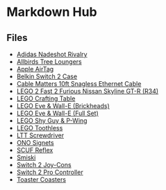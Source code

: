 # Markdown Hub

## Files
- [Adidas Nadeshot Rivalry](Wishlist%20Items/Adidas%20Nadeshot%20Rivalry.md)
- [Allbirds Tree Loungers](https://github.com/Neptune45/wishlistwebsite/blob/main/Wishlist%20Items/Allbirds%20Tree%20Loungers.md)
- [Apple AirTag](https://github.com/Neptune45/wishlistwebsite/blob/main/Wishlist%20Items/Apple%20AirTag.md)
- [Belkin Switch 2 Case](https://github.com/Neptune45/wishlistwebsite/blob/main/Wishlist%20Items/Belkin%20Switch%202%20Case.md)
- [Cable Matters 10ft Snagless Ethernet Cable](https://github.com/Neptune45/wishlistwebsite/blob/main/Wishlist%20Items/Cable%20Matters%2010ft%20Snagless%20Ethernet%20Cable.md)
- [LEGO 2 Fast 2 Furious Nissan Skyline GT-R (R34)](https://github.com/Neptune45/wishlistwebsite/blob/main/Wishlist%20Items/LEGO%202%20Fast%202%20Furious%20Nissan%20Skyline%20GT-R%20(R34).md)
- [LEGO Crafting Table](https://github.com/Neptune45/wishlistwebsite/blob/main/Wishlist%20Items/LEGO%20Crafting%20Table.md)
- [LEGO Eve & Wall-E (Brickheads)](https://github.com/Neptune45/wishlistwebsite/blob/main/Wishlist%20Items/LEGO%20Eve%20%26%20Wall-E%20(Brickheads).md)
- [LEGO Eve & Wall-E (Full Set)](https://github.com/Neptune45/wishlistwebsite/blob/main/Wishlist%20Items/LEGO%20Eve%20%26%20Wall-E%20(Full%20Set).md)
- [LEGO Shy Guy & P-Wing](https://github.com/Neptune45/wishlistwebsite/blob/main/Wishlist%20Items/LEGO%20Shy%20Guy%20%26%20P-Wing.md)
- [LEGO Toothless](https://github.com/Neptune45/wishlistwebsite/blob/main/Wishlist%20Items/LEGO%20Toothless.md)
- [LTT Screwdriver](https://github.com/Neptune45/wishlistwebsite/blob/main/Wishlist%20Items/LTT%20Screwdriver.md)
- [ONO Signets](https://github.com/Neptune45/wishlistwebsite/blob/main/Wishlist%20Items/ONO%20Signets.md)
- [SCUF Reflex](https://github.com/Neptune45/wishlistwebsite/blob/main/Wishlist%20Items/SCUF%20Reflex.md)
- [Smiski](https://github.com/Neptune45/wishlistwebsite/blob/main/Wishlist%20Items/Smiski.md)
- [Switch 2 Joy-Cons](https://github.com/Neptune45/wishlistwebsite/blob/main/Wishlist%20Items/Switch%202%20Joy-Cons.md)
- [Switch 2 Pro Controller](https://github.com/Neptune45/wishlistwebsite/blob/main/Wishlist%20Items/Switch%202%20Pro%20Controller.md)
- [Toaster Coasters](https://github.com/Neptune45/wishlistwebsite/blob/main/Wishlist%20Items/Toaster%20Coasters.md)
